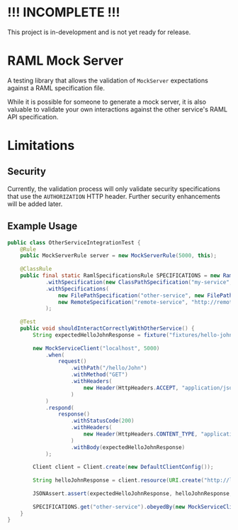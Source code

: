 # !!! INCOMPLETE !!!

This project is in-development and is not yet ready for release.

# RAML Mock Server

A testing library that allows the validation of `MockServer` expectations against a RAML specification file.

While it is possible for someone to generate a mock server, it is also valuable to validate your own interactions against the other service's RAML API specification.

# Limitations

## Security

Currently, the validation process will only validate security specifications that use the `AUTHORIZATION` HTTP header.  Further security enhancements will be added later.

## Example Usage

```java
public class OtherServiceIntegrationTest {
    @Rule
    public MockServerRule server = new MockServerRule(5000, this);
    
    @ClassRule
    public final static RamlSpecificationsRule SPECIFICATIONS = new RamlSpecificationsRule()
            .withSpecification(new ClassPathSpecification("my-service", "apispecs/apispecs.raml")
            .withSpecifications(
                new FilePathSpecification("other-service", new FilePathSpecification("target/specifications/other-service/apispecs.raml"),
                new RemoteSpecification("remote-service", "http://remote.site.com/apispecs.html?service=remote", new ZipArchiveRemoteResourceHandler("target/specifications/remote-service", "apispecs.raml"))
            );
    
    @Test
    public void shouldInteractCorrectlyWithOtherService() {
        String expectedHelloJohnResponse = fixture("fixtures/hello-john-response.json");
        
        new MockServiceClient("localhost", 5000)
            .when(
                request()
                    .withPath("/hello/John")
                    .withMethod("GET")
                    .withHeaders(
                        new Header(HttpHeaders.ACCEPT, "application/json")
                    )
            )
            .respond(
                response()
                    .withStatusCode(200)
                    .withHeaders(
                        new Header(HttpHeaders.CONTENT_TYPE, "application/json")
                    )
                    .withBody(expectedHelloJohnResponse)
            );
            
        Client client = Client.create(new DefaultClientConfig());
        
        String helloJohnResponse = client.resource(URI.create("http://localhost:5000/hello/John")).accept("application/json").get(String.class);
        
        JSONAssert.assert(expectedHelloJohnResponse, helloJohnResponse, false);
        
        SPECIFICATIONS.get("other-service").obeyedBy(new MockServiceClient("localhost", 5000));
    }
}
```